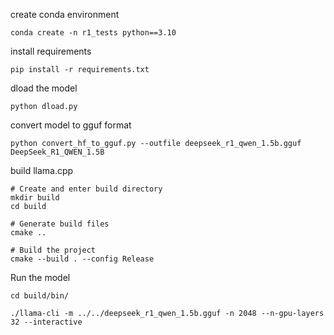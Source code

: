

create conda environment
```
conda create -n r1_tests python==3.10
```

install requirements 
```
pip install -r requirements.txt 
```

dload the model 
```
python dload.py 
```

convert model to gguf format
```
python convert_hf_to_gguf.py --outfile deepseek_r1_qwen_1.5b.gguf DeepSeek_R1_QWEN_1.5B
```

build llama.cpp 
```
# Create and enter build directory
mkdir build
cd build

# Generate build files
cmake ..

# Build the project
cmake --build . --config Release
```

Run the model 
```
cd build/bin/

./llama-cli -m ../../deepseek_r1_qwen_1.5b.gguf -n 2048 --n-gpu-layers 32 --interactive
```

